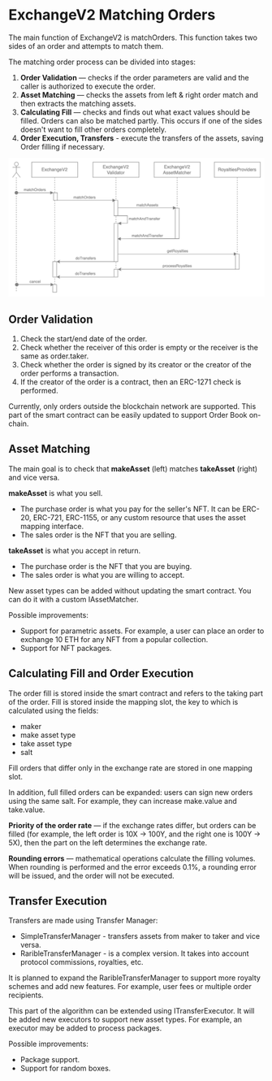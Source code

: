# ExchangeV2 Matching Orders

The main function of ExchangeV2 is matchOrders. This function takes two sides of an order and attempts to match them.

The matching order process can be divided into stages:

1. **Order Validation** — checks if the order parameters are valid and the caller is authorized to execute the order.
2. **Asset Matching** — checks the assets from left & right order match and then extracts the matching assets.
3. **Calculating Fill** — checks and finds out what exact values should be filled. Orders can also be matched partly. This occurs if one of the sides doesn't want to fill other orders completely.
4. **Order Execution, Transfers** - execute the transfers of the assets, saving Order filling if necessary.

![](../img/eth_3.png)

## Order Validation

1. Check the start/end date of the order.
2. Check whether the receiver of this order is empty or the receiver is the same as order.taker.
3. Check whether the order is signed by its creator or the creator of the order performs a transaction.
4. If the creator of the order is a contract, then an ERC-1271 check is performed.

Currently, only orders outside the blockchain network are supported. This part of the smart contract can be easily updated to support Order Book on-chain.

## Asset Matching

The main goal is to check that **makeAsset** (left) matches **takeAsset** (right) and vice versa.

**makeAsset** is what you sell.

- The purchase order is what you pay for the seller's NFT. It can be ERC-20, ERC-721, ERC-1155, or any custom resource that uses the asset mapping interface.
- The sales order is the NFT that you are selling.

**takeAsset** is what you accept in return.

- The purchase order is the NFT that you are buying.
- The sales order is what you are willing to accept.

New asset types can be added without updating the smart contract. You can do it with a custom IAssetMatcher.

Possible improvements:

- Support for parametric assets. For example, a user can place an order to exchange 10 ETH for any NFT from a popular collection.
- Support for NFT packages.

## Calculating Fill and Order Execution

The order fill is stored inside the smart contract and refers to the taking part of the order. Fill is stored inside the mapping slot, the key to which is calculated using the fields:

- maker
- make asset type
- take asset type
- salt

Fill orders that differ only in the exchange rate are stored in one mapping slot.

In addition, full filled orders can be expanded: users can sign new orders using the same salt. For example, they can increase make.value and take.value.

**Priority of the order rate** — if the exchange rates differ, but orders can be filled (for example, the left order is 10X -> 100Y, and the right one is 100Y -> 5X), then the part on the left determines the exchange rate.

**Rounding errors** — mathematical operations calculate the filling volumes. When rounding is performed and the error exceeds 0.1%, a rounding error will be issued, and the order will not be executed.

## Transfer Execution

Transfers are made using Transfer Manager:

- SimpleTransferManager - transfers assets from maker to taker and vice versa.
- RaribleTransferManager - is a complex version. It takes into account protocol commissions, royalties, etc.

It is planned to expand the RaribleTransferManager to support more royalty schemes and add new features. For example, user fees or multiple order recipients.

This part of the algorithm can be extended using ITransferExecutor. It will be added new executors to support new asset types. For example, an executor may be added to process packages.

Possible improvements:

- Package support.
- Support for random boxes.
